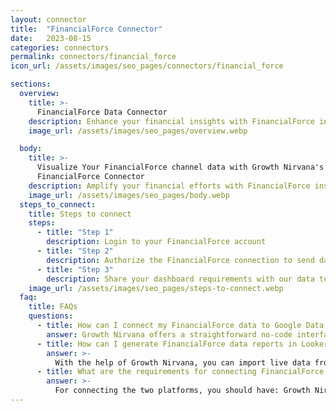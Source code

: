 ```yaml
---
layout: connector
title:  "FinancialForce Connector"
date:   2023-08-15
categories: connectors
permalink: connectors/financial_force
icon_url: /assets/images/seo_pages/connectors/financial_force

sections:
  overview:
    title: >-
      FinancialForce Data Connector
    description: Enhance your financial insights with FinancialForce integration. Seamlessly merge financial data from FinancialForce with Looker Studio's analytical capabilities, unlocking insights that power financial strategies, forecasting accuracy, and operational excellence.
    image_url: /assets/images/seo_pages/overview.webp

  body:
    title: >-
      Visualize Your FinancialForce channel data with Growth Nirvana's
      FinancialForce Connector
    description: Amplify your financial efforts with FinancialForce insights integrated into Looker Studio.
    image_url: /assets/images/seo_pages/body.webp
  steps_to_connect:
    title: Steps to connect
    steps:
      - title: "Step 1"
        description: Login to your FinancialForce account
      - title: "Step 2"
        description: Authorize the FinancialForce connection to send data to Growth Nirvana
      - title: "Step 3"
        description: Share your dashboard requirements with our data team. We will build the report for you.
    image_url: /assets/images/seo_pages/steps-to-connect.webp
  faq:
    title: FAQs
    questions:
      - title: How can I connect my FinancialForce data to Google Data Studio/Looker Studio?
        answer: Growth Nirvana offers a straightforward no-code interface to connect to FinancialForce data sources.
      - title: How can I generate FinancialForce data reports in Looker Studio?
        answer: >-
          With the help of Growth Nirvana, you can import live data from FinancialForce into Looker Studio. These data can be viewed in charts, tables, and dashboards to generate branded reports that can be shared instantly.
      - title: What are the requirements for connecting FinancialForce and Looker Studio?
        answer: >-
          For connecting the two platforms, you should have: Growth Nirvana Account and FinancialForce Ads Account
---
```

